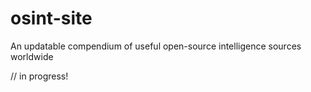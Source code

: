 # osint-site
An updatable compendium of useful open-source intelligence sources worldwide

// in progress!

